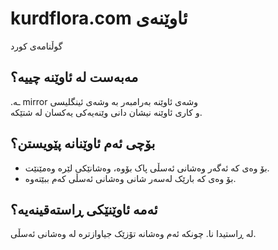 # kurdflora.com ئاوێنەی
گوڵنامەی کورد
## مەبەست لە ئاوێنە چییە؟
.ـە mirror وشەی ئاوێنە بەرامبەر بە وشەی ئینگلیسی  
و کاری ئاوێنە نیشان دانی وێنەیەکی یەکسان لە شتێکە.
## بۆچی ئەم ئاوێنانە پێویستن؟
- بۆ وەی کە ئەگەر وەشانی ئەسڵی پاک بۆوە، وەشانێکی لێرە وەمێنێت.
- بۆ وەی کە بارێک لەسەر شانی وەشانی ئەسڵی کەم ببێتەوە.
## ئەمە ئاوێنێکی ڕاستەقینەیە؟
لە ڕاستیدا نا. چونکە ئەم وەشانە تۆزێک جیاوازترە لە وەشانی ئەسڵی.

